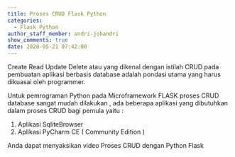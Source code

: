 ```yaml
---
title: Proses CRUD Flask Python
categories:
  - Flask Python
author_staff_member: andri-johandri
show_comments: true
date: 2020-05-21 07:42:00
---
```


Create Read Update Delete atau yang dikenal dengan istilah CRUD pada pembuatan aplikasi berbasis database adalah pondasi utama yang harus dikuasai oleh programmer.

Untuk pemrograman Python pada Microframework FLASK proses CRUD database sangat mudah dilakukan , ada beberapa aplikasi yang dibutuhkan dalam proses CRUD bagi pemula yaitu :

1. Aplikasi SqliteBrowser
2. Aplikasi PyCharm CE ( Community Edition )

Anda dapat menyaksikan video Proses CRUD dengan Python Flask

&nbsp;